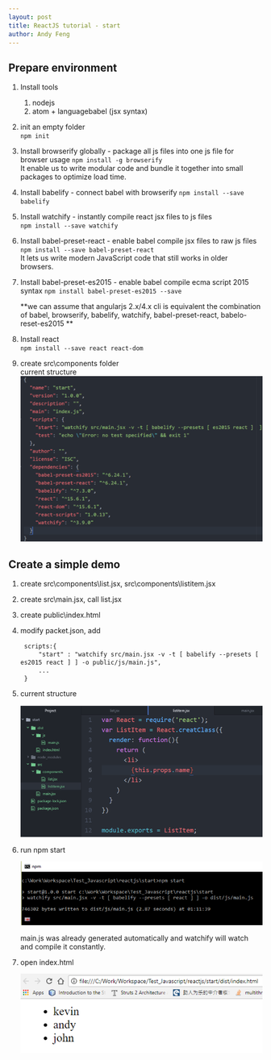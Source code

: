 ```yaml
---
layout: post
title: ReactJS tutorial - start
author: Andy Feng
---
```


## Prepare environment ##

1. Install tools
	1. nodejs
	1. atom + languagebabel (jsx syntax)

1. init an empty folder  
	`npm init`

1. Install browserify globally - package all js files into one js file for browser usage
	`npm install -g browserify`  
	It enable us to write modular code and bundle it together into small packages to optimize load time.

1. Install babelify - connect babel with browserify
	`npm install --save babelify`

1. Install watchify - instantly compile react jsx files to js files  
	`npm install --save watchify`

1. Install babel-preset-react - enable babel compile jsx files to raw js files
	`npm install --save babel-preset-react`  
	It lets us write modern JavaScript code that still works in older browsers.

1. Install babel-preset-es2015 - enable babel compile ecma script 2015 syntax
	`npm install babel-preset-es2015 --save`

	**we can assume that angularjs 2.x/4.x cli is equivalent the combination of babel, browserify, babelify, watchify, babel-preset-react, babelo-reset-es2015 **

1. Install react  
	`npm install --save react react-dom`

1. create src\components folder  
	current structure
	![](/images/posts/20170908-react-1.png)

## Create a simple demo ##
1. create src\components\list.jsx, src\components\listitem.jsx

1. create src\main.jsx, call list.jsx

1. create public\index.html

1. modify packet.json, add
	>
		scripts:{
	    	"start" : "watchify src/main.jsx -v -t [ babelify --presets [ es2015 react ] ] -o public/js/main.js",
			...
		}
	>
1. current structure

	![](/images/posts/20170908-react-2.png)

1. run npm start

	![](/images/posts/20170908-react-3.png)

	main.js was already generated automatically and watchify will watch and compile it constantly.

1. open index.html

	![](/images/posts/20170908-react-4.png)